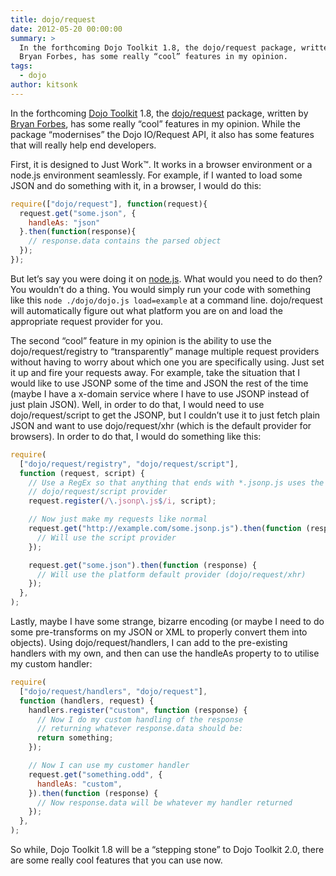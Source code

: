 ```yaml
---
title: dojo/request
date: 2012-05-20 00:00:00
summary: >
  In the forthcoming Dojo Toolkit 1.8, the dojo/request package, written by
  Bryan Forbes, has some really “cool” features in my opinion.
tags:
  - dojo
author: kitsonk
---
```


In the forthcoming [Dojo Toolkit](https://dojotoolkit.org) 1.8, the
[dojo/request](https://dojotoolkit.org/reference-guide/1.8/dojo/request.html) package, written by
[Bryan Forbes](https://www.reigndropsfall.net/), has some really “cool” features in my opinion. While the package
“modernises” the Dojo IO/Request API, it also has some features that will really help end developers.

First, it is designed to Just Work™. It works in a browser environment or a node.js environment seamlessly. For example,
if I wanted to load some JSON and do something with it, in a browser, I would do this:

```js
require(["dojo/request"], function(request){
  request.get("some.json", {
    handleAs: "json"
  }.then(function(response){
    // response.data contains the parsed object
  });
});
```

But let’s say you were doing it on [node.js](https://nodejs.org/). What would you need to do then? You wouldn’t do a
thing. You would simply run your code with something like this `node ./dojo/dojo.js load=example` at a command line.
dojo/request will automatically figure out what platform you are on and load the appropriate request provider for you.

The second “cool” feature in my opinion is the ability to use the dojo/request/registry to “transparently” manage
multiple request providers without having to worry about which one you are specifically using. Just set it up and fire
your requests away. For example, take the situation that I would like to use JSONP some of the time and JSON the rest of
the time (maybe I have a x-domain service where I have to use JSONP instead of just plain JSON). Well, in order to do
that, I would need to use dojo/request/script to get the JSONP, but I couldn’t use it to just fetch plain JSON and want
to use dojo/request/xhr (which is the default provider for browsers). In order to do that, I would do something like
this:

```js
require(
  ["dojo/request/registry", "dojo/request/script"],
  function (request, script) {
    // Use a RegEx so that anything that ends with *.jsonp.js uses the
    // dojo/request/script provider
    request.register(/\.jsonp\.js$/i, script);

    // Now just make my requests like normal
    request.get("http://example.com/some.jsonp.js").then(function (response) {
      // Will use the script provider
    });

    request.get("some.json").then(function (response) {
      // Will use the platform default provider (dojo/request/xhr)
    });
  },
);
```

Lastly, maybe I have some strange, bizarre encoding (or maybe I need to do some pre-transforms on my JSON or XML to
properly convert them into objects). Using dojo/request/handlers, I can add to the pre-existing handlers with my own,
and then can use the handleAs property to to utilise my custom handler:

```js
require(
  ["dojo/request/handlers", "dojo/request"],
  function (handlers, request) {
    handlers.register("custom", function (response) {
      // Now I do my custom handling of the response
      // returning whatever response.data should be:
      return something;
    });

    // Now I can use my customer handler
    request.get("something.odd", {
      handleAs: "custom",
    }).then(function (response) {
      // Now response.data will be whatever my handler returned
    });
  },
);
```

So while, Dojo Toolkit 1.8 will be a “stepping stone” to Dojo Toolkit 2.0, there are some really cool features that you
can use now.
